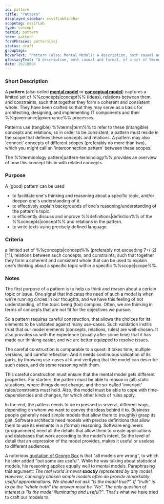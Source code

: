 ```yaml
---
id: pattern
title: "Pattern"
displayed_sidebar: essifLabSideBar
scopetag: essifLab
type: concept
termid: pattern
term: pattern
formPhrases: pattern{ss}
status: draft
grouptags:
hoverText: "Pattern (also: Mental Model): A description, both casual and formal, of a set of Concepts (ideas), relations between them, and constraints, that together form a coherent and consistent 'viewpoint', or 'way of thinking' about a certain topic."
glossaryText: "A description, both casual and formal, of a set of %%concepts^concept%% (ideas), relations between them, and constraints, that together form a coherent and consistent 'viewpoint', or 'way of thinking' about a certain topic."
date: 20210804
---
```


### Short Description
A **pattern** (also called **[mental model](https://en.wikipedia.org/wiki/Mental_model)** or **[conceptual model](https://en.wikipedia.org/wiki/Conceptual_model)**) captures a limited set of %%concepts|concept%% (ideas), relations between them, and constraints, such that together they form a coherent and consistent whole. They have been crafted so that they may serve as a basis for architecting, designing, and implementing IT components and their %%governance|governance%% processes.

Patterns use (tangible) %%terms|term%% to refer to these (intangible) concepts and relations, so in order to be consistent, a pattern must reside in the scope that defines these concepts and relations. A pattern may also 'connect' concepts of different scopes (preferably no more than two), which you might call an 'interconnection pattern' between these scopes.

The %%terminology pattern|pattern-terminology%% provides an overview of how this concept fits in with related concepts.

### Purpose
A (good) pattern can be used
- to facilitate one's thinking and reasoning about a specific topic, and/or deepen one's understanding of it.
- to effectively explain backgrounds of one's reasoning/understanding of the pattern's topic.
- to efficiently discuss and improve %%definitions|definition%% of the %%concepts|concept%% and relations in the pattern.
- to write texts using precisely defined language.

### Criteria
a limited set of %%concepts|concept%% (preferably not exceeding 7+/-2)[^1], relations between such concepts, and constraints, such that together they form a coherent and consistent whole that can be used to explain one's thinking about a specific topic within a specific %%scope|scope%%.

### Notes
The first purpose of a pattern is to help us think and reason about a certain topic or issue.
One signal that indicates the need of such a model is when we're running circles in our thoughts, and we have this feeling of not understanding, of the topic being (too) complex. Often, we are thinking in terms of concepts that are not fit for the objectives we pursue.

So a pattern requires careful construction, that allows the choices for its elements to be validated against many use-cases. Such validation instills trust that our model elements (concepts, relations, rules) are well-chosen. It also provides us with the experience (usually after some time) that it has made our thinking easier, and we are better equipped to resolve issues.

The careful construction is comparable to a quest: it takes time, multiple versions, and careful reflection. And it needs continuous validation of its parts, by throwing use-cases at it and verifying that the model can describe such cases, and do some reasoning with them.

This careful construction must ensure that the mental model gets different properties. For starters, the pattern must be able to reason in (all) static situations, where things do not change, and the so-called 'invariant' rules/constraints must  hold. Also, the model must be able to cope with time-dependencies and changes, for which other kinds of rules apply.

In the end, the pattern needs to be expressed in several, different ways, depending on whom we want to convey the ideas behind it to. Business people generally need simple models that allow them to (roughly) grasp its gist. Software architects need models with precise definitions that allow them to use its elements in a (formal) reasoning. Software engineers (programmers) need all the details that allow them to create applications and databases that work according to the model's intent. So the level of detail that an expression of the model provides, makes it useful or useless to different audiences.

A notorious [quotation of George Box](https://en.wikipedia.org/wiki/All_models_are_wrong#Quotations_of_George_Box) is that "all models are wrong", to which he later added "but some are useful". While he was talking about statistical models, his reasoning applies equally well to mental models. Paraphrasing this argument: *The real world is never ***exactly*** represented by any model. However, cunningly chosen simple models often do provide remarkably useful approximations. We should not ask "Is the model true?". If "truth" is to be the "whole truth" the answer must be "No". The only question of interest is "Is the model illuminating and useful?"*. That's what we have tried to craft our models to.
